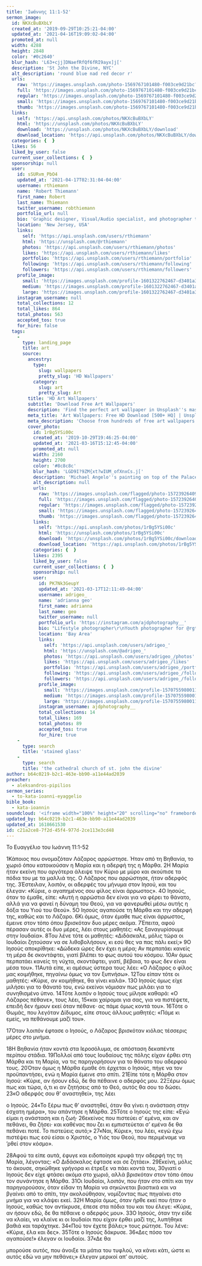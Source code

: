 ```yaml
---
title: 'Ιωάννης 11:1-52'
sermon_image:
  id: NKXcBuBXbLY
  created_at: '2019-09-29T10:25:21-04:00'
  updated_at: '2021-04-16T19:09:02-04:00'
  promoted_at: null
  width: 4288
  height: 2848
  color: '#0c2640'
  blur_hash: 'L63+cjj]DNaefRfQf6fRI9ayx]j['
  description: 'St John the Divine, NYC'
  alt_description: 'round blue nad red decor r'
  urls:
    raw: 'https://images.unsplash.com/photo-1569767101480-f003ce9d21bc?ixid=MnwxNjM3NDl8MHwxfHNlYXJjaHwxfHxTdCUyMEpvaG4lMjB0aGUlMjBEaXZpbmUlMkMlMjBOWXxlbnwwfHx8fDE2MTg2NTk5NDg&ixlib=rb-1.2.1'
    full: 'https://images.unsplash.com/photo-1569767101480-f003ce9d21bc?crop=entropy&cs=srgb&fm=jpg&ixid=MnwxNjM3NDl8MHwxfHNlYXJjaHwxfHxTdCUyMEpvaG4lMjB0aGUlMjBEaXZpbmUlMkMlMjBOWXxlbnwwfHx8fDE2MTg2NTk5NDg&ixlib=rb-1.2.1&q=85'
    regular: 'https://images.unsplash.com/photo-1569767101480-f003ce9d21bc?crop=entropy&cs=tinysrgb&fit=max&fm=jpg&ixid=MnwxNjM3NDl8MHwxfHNlYXJjaHwxfHxTdCUyMEpvaG4lMjB0aGUlMjBEaXZpbmUlMkMlMjBOWXxlbnwwfHx8fDE2MTg2NTk5NDg&ixlib=rb-1.2.1&q=80&w=1080'
    small: 'https://images.unsplash.com/photo-1569767101480-f003ce9d21bc?crop=entropy&cs=tinysrgb&fit=max&fm=jpg&ixid=MnwxNjM3NDl8MHwxfHNlYXJjaHwxfHxTdCUyMEpvaG4lMjB0aGUlMjBEaXZpbmUlMkMlMjBOWXxlbnwwfHx8fDE2MTg2NTk5NDg&ixlib=rb-1.2.1&q=80&w=400'
    thumb: 'https://images.unsplash.com/photo-1569767101480-f003ce9d21bc?crop=entropy&cs=tinysrgb&fit=max&fm=jpg&ixid=MnwxNjM3NDl8MHwxfHNlYXJjaHwxfHxTdCUyMEpvaG4lMjB0aGUlMjBEaXZpbmUlMkMlMjBOWXxlbnwwfHx8fDE2MTg2NTk5NDg&ixlib=rb-1.2.1&q=80&w=200'
  links:
    self: 'https://api.unsplash.com/photos/NKXcBuBXbLY'
    html: 'https://unsplash.com/photos/NKXcBuBXbLY'
    download: 'https://unsplash.com/photos/NKXcBuBXbLY/download'
    download_location: 'https://api.unsplash.com/photos/NKXcBuBXbLY/download?ixid=MnwxNjM3NDl8MHwxfHNlYXJjaHwxfHxTdCUyMEpvaG4lMjB0aGUlMjBEaXZpbmUlMkMlMjBOWXxlbnwwfHx8fDE2MTg2NTk5NDg'
  categories: {  }
  likes: 56
  liked_by_user: false
  current_user_collections: {  }
  sponsorship: null
  user:
    id: sSURvm_PbO4
    updated_at: '2021-04-17T02:31:04-04:00'
    username: rthiemann
    name: 'Robert Thiemann'
    first_name: Robert
    last_name: Thiemann
    twitter_username: robthiemann
    portfolio_url: null
    bio: 'Graphic designer, Visual/Audio specialist, and photographer the last 20 years for a major auto manufacturer expanding my artistry, capturing that single moment in a lifetime, seeing with a unique eye and view, to recreate what I see or can imagine!'
    location: 'New Jersey, USA'
    links:
      self: 'https://api.unsplash.com/users/rthiemann'
      html: 'https://unsplash.com/@rthiemann'
      photos: 'https://api.unsplash.com/users/rthiemann/photos'
      likes: 'https://api.unsplash.com/users/rthiemann/likes'
      portfolio: 'https://api.unsplash.com/users/rthiemann/portfolio'
      following: 'https://api.unsplash.com/users/rthiemann/following'
      followers: 'https://api.unsplash.com/users/rthiemann/followers'
    profile_image:
      small: 'https://images.unsplash.com/profile-1601322762467-d3401a396137image?ixlib=rb-1.2.1&q=80&fm=jpg&crop=faces&cs=tinysrgb&fit=crop&h=32&w=32'
      medium: 'https://images.unsplash.com/profile-1601322762467-d3401a396137image?ixlib=rb-1.2.1&q=80&fm=jpg&crop=faces&cs=tinysrgb&fit=crop&h=64&w=64'
      large: 'https://images.unsplash.com/profile-1601322762467-d3401a396137image?ixlib=rb-1.2.1&q=80&fm=jpg&crop=faces&cs=tinysrgb&fit=crop&h=128&w=128'
    instagram_username: null
    total_collections: 12
    total_likes: 864
    total_photos: 563
    accepted_tos: true
    for_hire: false
  tags:
    -
      type: landing_page
      title: art
      source:
        ancestry:
          type:
            slug: wallpapers
            pretty_slug: 'HD Wallpapers'
          category:
            slug: art
            pretty_slug: Art
        title: 'HD Art Wallpapers'
        subtitle: 'Download Free Art Wallpapers'
        description: 'Find the perfect art wallpaper in Unsplash''s massive, curated collection of HD photos. Each photo is optimized for your screen and free to use for all.'
        meta_title: 'Art Wallpapers: Free HD Download [500+ HQ] | Unsplash'
        meta_description: 'Choose from hundreds of free art wallpapers. Download HD wallpapers for free on Unsplash.'
        cover_photo:
          id: 1rBg5YSi00c
          created_at: '2019-10-29T19:46:25-04:00'
          updated_at: '2021-03-16T15:12:45-04:00'
          promoted_at: null
          width: 2160
          height: 2700
          color: '#8c8c8c'
          blur_hash: 'LGD9I?9ZM{xt?wIUM_ofXnxCs.j['
          description: 'Michael Angelo''s painting on top of the Palace of Versailles'
          alt_description: null
          urls:
            raw: 'https://images.unsplash.com/flagged/photo-1572392640988-ba48d1a74457?ixlib=rb-1.2.1'
            full: 'https://images.unsplash.com/flagged/photo-1572392640988-ba48d1a74457?ixlib=rb-1.2.1&q=85&fm=jpg&crop=entropy&cs=srgb'
            regular: 'https://images.unsplash.com/flagged/photo-1572392640988-ba48d1a74457?ixlib=rb-1.2.1&q=80&fm=jpg&crop=entropy&cs=tinysrgb&w=1080&fit=max'
            small: 'https://images.unsplash.com/flagged/photo-1572392640988-ba48d1a74457?ixlib=rb-1.2.1&q=80&fm=jpg&crop=entropy&cs=tinysrgb&w=400&fit=max'
            thumb: 'https://images.unsplash.com/flagged/photo-1572392640988-ba48d1a74457?ixlib=rb-1.2.1&q=80&fm=jpg&crop=entropy&cs=tinysrgb&w=200&fit=max'
          links:
            self: 'https://api.unsplash.com/photos/1rBg5YSi00c'
            html: 'https://unsplash.com/photos/1rBg5YSi00c'
            download: 'https://unsplash.com/photos/1rBg5YSi00c/download'
            download_location: 'https://api.unsplash.com/photos/1rBg5YSi00c/download'
          categories: {  }
          likes: 2395
          liked_by_user: false
          current_user_collections: {  }
          sponsorship: null
          user:
            id: PK7Nk3GeupY
            updated_at: '2021-03-17T12:11:49-04:00'
            username: adrigeo_
            name: 'adrianna geo'
            first_name: adrianna
            last_name: geo
            twitter_username: null
            portfolio_url: 'https://instagram.com/ajdphotography__'
            bio: "Lifestyle photographer\r\nYouth photographer for @rgtyouth on instagram"
            location: 'Bay Area'
            links:
              self: 'https://api.unsplash.com/users/adrigeo_'
              html: 'https://unsplash.com/@adrigeo_'
              photos: 'https://api.unsplash.com/users/adrigeo_/photos'
              likes: 'https://api.unsplash.com/users/adrigeo_/likes'
              portfolio: 'https://api.unsplash.com/users/adrigeo_/portfolio'
              following: 'https://api.unsplash.com/users/adrigeo_/following'
              followers: 'https://api.unsplash.com/users/adrigeo_/followers'
            profile_image:
              small: 'https://images.unsplash.com/profile-1570755980011-96ec14c10fffimage?ixlib=rb-1.2.1&q=80&fm=jpg&crop=faces&cs=tinysrgb&fit=crop&h=32&w=32'
              medium: 'https://images.unsplash.com/profile-1570755980011-96ec14c10fffimage?ixlib=rb-1.2.1&q=80&fm=jpg&crop=faces&cs=tinysrgb&fit=crop&h=64&w=64'
              large: 'https://images.unsplash.com/profile-1570755980011-96ec14c10fffimage?ixlib=rb-1.2.1&q=80&fm=jpg&crop=faces&cs=tinysrgb&fit=crop&h=128&w=128'
            instagram_username: ajdphotography__
            total_collections: 14
            total_likes: 169
            total_photos: 89
            accepted_tos: true
            for_hire: true
    -
      type: search
      title: 'stained glass'
    -
      type: search
      title: 'the cathedral church of st. john the divine'
author: b64c0219-b2c1-463e-bb90-a11e44ad2039
preacher:
  - aleksandros-pipilios
sermon_series:
  - to-kata-ioanni-eyaggelio
bible_book:
  - kata-ioannin
soundcloud: '<iframe width="100%" height="20" scrolling="no" frameborder="no" allow="autoplay" src="https://w.soundcloud.com/player/?url=https%3A//api.soundcloud.com/tracks/705816310%3Fsecret_token%3Ds-H2dF3&color=%23ff5500&inverse=false&auto_play=false&show_user=true"></iframe>'
updated_by: b64c0219-b2c1-463e-bb90-a11e44ad2039
updated_at: 1618661530
id: c21a2ce8-7f2d-45f4-977d-2ce113e3cd48
---
```

Το Ευαγγέλιο του Ιωάννη 11:1-52

1Κάποιος που ονομαζόταν Λάζαρος αρρώστησε. Ήταν από τη Βηθανία, το χωριό όπου κατοικούσαν η Μαρία και η αδερφή της η Μάρθα. 2Η Μαρία ήταν εκείνη που αργότερα άλειψε τον Κύριο με μύρο και σκούπισε τα πόδια του με τα μαλλιά της. Ο Λάζαρος που αρρώστησε, ήταν αδερφός της. 3Έστειλαν, λοιπόν, οι αδερφές του μήνυμα στον Ιησού, και του έλεγαν: «Κύριε, ο αγαπημένος σου φίλος είναι άρρωστος». 4Ο Ιησούς, όταν το έμαθε, είπε: «Αυτή η αρρώστια δεν είναι για να φέρει το θάνατο, αλλά για να φανεί η δύναμη του Θεού, για να φανερωθεί μέσω αυτής η δόξα του Υιού του Θεού». 5Ο Ιησούς αγαπούσε τη Μάρθα και την αδερφή της, καθώς και το Λάζαρο. 6Κι όμως, όταν έμαθε πως είναι άρρωστος, έμεινε στον τόπο όπου βρισκόταν δυο μέρες ακόμα. 7Έπειτα, αφού πέρασαν αυτές οι δυο μέρες, λέει στους μαθητές: «Ας ξαναγυρίσουμε στην Ιουδαία». 8Του λένε τότε οι μαθητές: «Διδάσκαλε, μόλις τώρα οι Ιουδαίοι ζητούσαν να σε λιθοβολήσουν, κι εσύ θες να πας πάλι εκεί;» 9Ο Ιησούς αποκρίθηκε: «Δώδεκα ώρες δεν έχει η μέρα; Αν περπατάει κανείς τη μέρα δε σκοντάφτει, γιατί βλέπει το φως αυτού του κόσμου. 10Αν όμως περπατάει κανείς τη νύχτα, σκοντάφτει, γιατί, βέβαια, το φως δεν είναι μέσα του». 11Αυτά είπε, κι αμέσως ύστερα τους λέει: «Ο Λάζαρος ο φίλος μας κοιμήθηκε, πηγαίνω όμως να τον ξυπνήσω». 12Του είπαν τότε οι μαθητές: «Κύριε, αν κοιμήθηκε, θα γίνει καλά». 13Ο Ιησούς όμως είχε μιλήσει για το θάνατό του, ενώ εκείνοι νόμισαν πως μιλάει για το συνηθισμένο ύπνο. 14Τότε λοιπόν ο Ιησούς τους μίλησε καθαρά: «Ο Λάζαρος πέθανε», τους λέει, 15«και χαίρομαι για σας, για να πιστέψετε, επειδή δεν ήμουν εκεί όταν πέθανε· ας πάμε όμως κοντά του». 16Τότε ο Θωμάς, που λεγόταν Δίδυμος, είπε στους άλλους μαθητές: «Πάμε κι εμείς, να πεθάνουμε μαζί του».

17Όταν λοιπόν έφτασε ο Ιησούς, ο Λάζαρος βρισκόταν κιόλας τέσσερις μέρες στο μνήμα.

18Η Βηθανία ήταν κοντά στα Ιεροσόλυμα, σε απόσταση δεκαπέντε περίπου στάδια. 19Πολλοί από τους Ιουδαίους της πόλης είχαν έρθει στη Μάρθα και τη Μαρία, να τις παρηγορήσουν για το θάνατο του αδερφού τους. 20Όταν όμως η Μάρθα έμαθε ότι έρχεται ο Ιησούς, πήγε να τον προϋπαντήσει, ενώ η Μαρία έμεινε στο σπίτι. 21Είπε τότε η Μάρθα στον Ιησού: «Κύριε, αν ήσουν εδώ, δε θα πέθαινε ο αδερφός μου. 22Ξέρω όμως πως και τώρα, ό,τι κι αν ζητήσεις από το Θεό, αυτός θα σου το δώσει. 23«Ο αδερφός σου θ’ αναστηθεί», της λέει

ο Ιησούς. 24«Το ξέρω πως θ’ αναστηθεί, όταν θα γίνει η ανάσταση στην έσχατη ημέρα», του απάντησε η Μάρθα. 25Τότε ο Ιησούς της είπε: «Εγώ είμαι η ανάσταση και η ζωή· 26εκείνος που πιστεύει σ’ εμένα, και αν πεθάνει, θα ζήσει· και καθένας που ζει κι εμπιστεύεται σ’ εμένα δε θα πεθάνει ποτέ. Το πιστεύεις αυτό;» 27«Ναι, Κύριε», του λέει, «εγώ έχω πιστέψει πως εσύ είσαι ο Χριστός, ο Υιός του Θεού, που περιμέναμε να ’ρθεί στον κόσμο».

28Αφού τα είπε αυτά, έφυγε και ειδοποίησε κρυφά την αδερφή της τη Μαρία, λέγοντας: «Ο Διδάσκαλος έφτασε και σε ζητάει». 29Εκείνη, μόλις το άκουσε, σηκώθηκε γρήγορα κι έτρεξε να πάει κοντά του, 30γιατί ο Ιησούς δεν είχε φτάσει ακόμα στο χωριό, αλλά βρισκόταν στον τόπο όπου τον συνάντησε η Μάρθα. 31Οι Ιουδαίοι, λοιπόν, που ήταν στο σπίτι και την παρηγορούσαν, όταν είδαν τη Μαρία να σηκώνεται βιαστικά και να βγαίνει από το σπίτι, την ακολούθησαν, νομίζοντας πως πηγαίνει στο μνήμα για να κλάψει εκεί. 32Η Μαρία όμως, όταν ήρθε εκεί που ήταν ο Ιησούς, καθώς τον αντίκρυσε, έπεσε στα πόδια του και του έλεγε: «Κύριε, αν ήσουν εδώ, δε θα πέθαινε ο αδερφός μου». 33Ο Ιησούς, όταν την είδε να κλαίει, να κλαίνε κι οι Ιουδαίοι που είχαν έρθει μαζί της, λυπήθηκε βαθιά και ταράχτηκε. 34«Πού τον έχετε βάλει;» τους ρώτησε. Του λένε: «Κύριε, έλα και δες». 35Τότε ο Ιησούς δάκρυσε. 36«Δες πόσο τον αγαπούσε!» έλεγαν οι Ιουδαίοι. 37«Δε θα

μπορούσε αυτός, που άνοιξε τα μάτια του τυφλού, να κάνει κάτι, ώστε κι αυτός εδώ να μην πεθάνει;» έλεγαν μερικοί απ’ αυτούς.